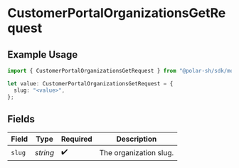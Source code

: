 # CustomerPortalOrganizationsGetRequest

## Example Usage

```typescript
import { CustomerPortalOrganizationsGetRequest } from "@polar-sh/sdk/models/operations";

let value: CustomerPortalOrganizationsGetRequest = {
  slug: "<value>",
};
```

## Fields

| Field                  | Type                   | Required               | Description            |
| ---------------------- | ---------------------- | ---------------------- | ---------------------- |
| `slug`                 | *string*               | :heavy_check_mark:     | The organization slug. |